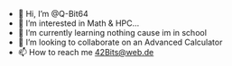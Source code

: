 - 👋 Hi, I’m @Q-Bit64
- 👀 I’m interested in Math & HPC...
- 🌱 I’m currently learning nothing cause im in school
- 💞️ I’m looking to collaborate on an Advanced Calculator
- 📫 How to reach me 42Bits@web.de

<!---
Q-Bit64/Q-Bit64 is a ✨ special ✨ repository because its `README.md` (this file) appears on your GitHub profile.
You can click the Preview link to take a look at your changes.
--->
